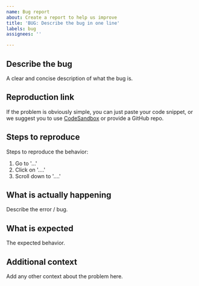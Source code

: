 ```yaml
---
name: Bug report
about: Create a report to help us improve
title: 'BUG: Describe the bug in one line'
labels: bug
assignees: ''

---
```


## Describe the bug

A clear and concise description of what the bug is.

## Reproduction link

If the problem is obviously simple, you can just paste your code snippet, or we suggest you to use [CodeSandbox](https://codesandbox.io/) or provide a GitHub repo.

## Steps to reproduce

Steps to reproduce the behavior:

1. Go to '...'
2. Click on '....'
3. Scroll down to '....'

## What is actually happening

Describe the error / bug.

## What is expected

The expected behavior.

## Additional context

Add any other context about the problem here.
